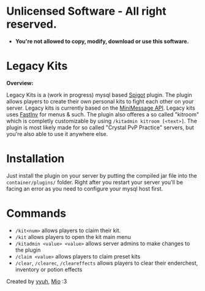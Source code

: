 # Unlicensed Software - All right reserved.

- **You're not allowed to copy, modify, download or use this software.**

# Legacy Kits

**Overview:**

Legacy Kits is a (work in progress) mysql based [Spigot](https://spigotmc.org/) plugin. The plugin allows players to create their own personal kits
to fight each other on your server. Legacy kits is currently based on the [MiniMessage API](https://docs.advntr.dev/minimessage/format.html). 
Legacy kits uses [FastInv](https://github.com/MrMicky-FR/FastInv) for menus & such. The plugin also offeres a so called "kitroom" which
is completly customizable by using ```/kitadmin kitroom [<text>]```. The plugin is most likely made for so called "Crystal PvP Practice"
servers, but you're also able to use it anywhere else.

# Installation

Just install the plugin on your server by putting the compiled jar file into the `container/plugins/` folder. Right after you restart
your server you'll be facing an error as you need to configure your mysql host first.

# Commands
 - `/kit<num>` allows players to claim their kit.
 - `/kit` allows players to open the kit main menu
 - `/kitadmin <value> <value>` allows server admins to make changes to the plugin
 - `/claim <value>` allows players to claim preset kits
 - `/clear`, `/clearec`, `/cleareffects` allows players to clear their enderchest, inventory or potion effects



Created by [yyuh](https://github.com/yyuhdev), [Mio](https://github.com/mioarchive) :3
